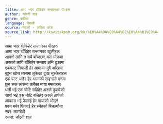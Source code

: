 ```yaml
---
title: आमा भएर बोकिहेर सन्तानका पीरहरू
author: चाँदनी शाह
genre: कविता
language: नेपाली
source: नेपाली - कविता कोश
source_link: http://kavitakosh.org/kk/%E0%A4%9A%E0%A4%BE%E0%A4%81%E0%A4%A6%E0%A4%A8%E0%A5%80_%E0%A4%B6%E0%A4%BE%E0%A4%B9
---
```


आमा भएर बोकिहेर सन्तानका पीरहरू  
आमा भएर बाँढिहेर सन्तानका खुसीहरू  
आफ्नो लागि त सबै बाँच्दछन् यस लोकमा  
अरूको लागि बाँचिहेर सन्ताप अनि दुःखमा  
एकपल्ट नियाली हेर आमाका दुवै आँखामा  
बुझ्न खोज त्यसमा लुकेका दुःख सुस्केराहरू  
एक पल्ट अडेर हेर आमाको सङ्गलो मनमा  
छुन सक त्यसमा उर्लेका माया ममताहरू  
धर्ती भई एक चोटि सहिहेर अरुले कुल्चेको  
आगो भई एक चोटि बलिहेर अरुले तापेको  
आकास भई फैलाई हेर मायाको ओढ्ने  
पवन बनेर फिजाई हेर स्नेहको बिच्छ्यौना  
स्वर: तारादेवी  
रचना: चाँदनी शाह
